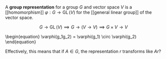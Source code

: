 A **group representation** for a group $G$ and vector space $V$ is a [[homomorphism]] $\varphi: G \to \operatorname{GL}(V)$ for the [[general linear group]] of the vector space.

$$
G \to \operatorname{GL}(V) \implies G \to \left( V \to V \right) \implies G \times V \to V
$$

\begin{equation}
\varphi(g_1g_2) = \varphi(g_1) \circ \varphi(g_2)
\end{equation}

Effectively, this means that if $A \in G$, the representation $r$ transforms like $Ar$?